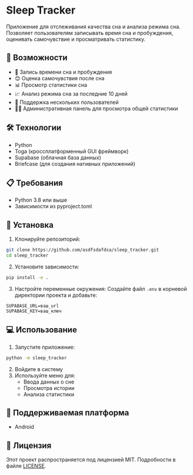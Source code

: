 # Sleep Tracker

Приложение для отслеживания качества сна и анализа режима сна. Позволяет пользователям записывать время сна и пробуждения, оценивать самочувствие и просматривать статистику.

## 🌟 Возможности

- 📝 Запись времени сна и пробуждения
- 😊 Оценка самочувствия после сна
- 📊 Просмотр статистики сна
- 📈 Анализ режима сна за последние 10 дней
- 👥 Поддержка нескольких пользователей
- 👨‍💼 Административная панель для просмотра общей статистики

## 🛠 Технологии

- Python
- Toga (кроссплатформенный GUI фреймворк)
- Supabase (облачная база данных)
- Briefcase (для создания нативных приложений)

## 📋 Требования

- Python 3.8 или выше
- Зависимости из pyproject.toml

## 🚀 Установка

1. Клонируйте репозиторий:
```bash
git clone https://github.com/asdfsdafdsa/sleep_tracker.git
cd sleep_tracker
```

2. Установите зависимости:
```bash
pip install -e .
```

3. Настройте переменные окружения:
Создайте файл `.env` в корневой директории проекта и добавьте:
```
SUPABASE_URL=ваш_url
SUPABASE_KEY=ваш_ключ
```

## 💻 Использование

1. Запустите приложение:
```bash
python -m sleep_tracker
```

2. Войдите в систему
3. Используйте меню для:
   - Ввода данных о сне
   - Просмотра истории
   - Анализа статистики

## 📱 Поддерживаемая платформа

- Android


## 📄 Лицензия

Этот проект распространяется под лицензией MIT. Подробности в файле [LICENSE](LICENSE).
